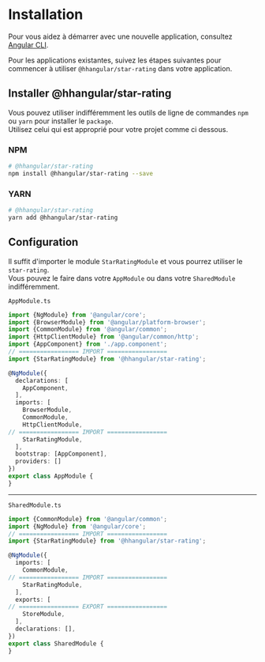 # Installation

Pour vous aidez à démarrer avec une nouvelle application, consultez [Angular CLI](https://cli.angular.io/).

Pour les applications existantes, suivez les étapes suivantes pour commencer à utiliser `@hhangular/star-rating` dans votre application. 

## Installer @hhangular/star-rating

Vous pouvez utiliser indifféremment les outils de ligne de commandes `npm` ou `yarn` pour installer le `package`.   
Utilisez celui qui est approprié pour votre projet comme ci dessous.

### NPM

```bash
# @hhangular/star-rating
npm install @hhangular/star-rating --save 
```

### YARN

```bash
# @hhangular/star-rating
yarn add @hhangular/star-rating
```

## Configuration

Il suffit d'importer le module `StarRatingModule` et vous pourrez utiliser le `star-rating`.   
Vous pouvez le faire dans votre `AppModule` ou dans votre `SharedModule` indifféremment.

`AppModule.ts`
```typescript
import {NgModule} from '@angular/core';
import {BrowserModule} from '@angular/platform-browser';
import {CommonModule} from '@angular/common';
import {HttpClientModule} from '@angular/common/http';
import {AppComponent} from './app.component';
// ================= IMPORT =================
import {StarRatingModule} from '@hhangular/star-rating';

@NgModule({
  declarations: [
    AppComponent,
  ],
  imports: [
    BrowserModule,
    CommonModule,
    HttpClientModule,
// ================= IMPORT =================
    StarRatingModule,
  ],
  bootstrap: [AppComponent],
  providers: []
})
export class AppModule {
}
```

--- 

`SharedModule.ts`
```typescript
import {CommonModule} from '@angular/common';
import {NgModule} from '@angular/core';
// ================= IMPORT =================
import {StarRatingModule} from '@hhangular/star-rating';

@NgModule({
  imports: [
    CommonModule,
// ================= IMPORT =================
    StarRatingModule,
  ],
  exports: [
// ================= EXPORT =================
    StoreModule,
  ],
  declarations: [],
})
export class SharedModule {
}
```

